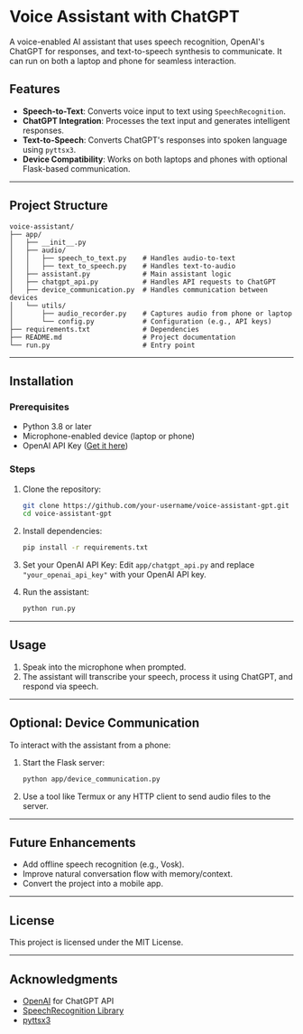 # Voice Assistant with ChatGPT   

A voice-enabled AI assistant that uses speech recognition, OpenAI's ChatGPT for responses, and text-to-speech synthesis to communicate. It can run on both a laptop and phone for seamless interaction.

## Features
- **Speech-to-Text**: Converts voice input to text using `SpeechRecognition`.
- **ChatGPT Integration**: Processes the text input and generates intelligent responses.
- **Text-to-Speech**: Converts ChatGPT's responses into spoken language using `pyttsx3`.
- **Device Compatibility**: Works on both laptops and phones with optional Flask-based communication.

---

## Project Structure
```plaintext
voice-assistant/
├── app/
│   ├── __init__.py
│   ├── audio/
│   │   ├── speech_to_text.py    # Handles audio-to-text
│   │   ├── text_to_speech.py    # Handles text-to-audio
│   ├── assistant.py             # Main assistant logic
│   ├── chatgpt_api.py           # Handles API requests to ChatGPT
│   ├── device_communication.py  # Handles communication between devices
│   └── utils/
│       ├── audio_recorder.py    # Captures audio from phone or laptop
│       └── config.py            # Configuration (e.g., API keys)
├── requirements.txt             # Dependencies
├── README.md                    # Project documentation
└── run.py                       # Entry point
```

---

## Installation

### Prerequisites
- Python 3.8 or later
- Microphone-enabled device (laptop or phone)
- OpenAI API Key ([Get it here](https://platform.openai.com/signup/))

### Steps
1. Clone the repository:
   ```bash
   git clone https://github.com/your-username/voice-assistant-gpt.git
   cd voice-assistant-gpt
   ```

2. Install dependencies:
   ```bash
   pip install -r requirements.txt
   ```

3. Set your OpenAI API Key:
   Edit `app/chatgpt_api.py` and replace `"your_openai_api_key"` with your OpenAI API key.

4. Run the assistant:
   ```bash
   python run.py
   ```

---

## Usage
1. Speak into the microphone when prompted.
2. The assistant will transcribe your speech, process it using ChatGPT, and respond via speech.

---

## Optional: Device Communication
To interact with the assistant from a phone:
1. Start the Flask server:
   ```bash
   python app/device_communication.py
   ```
2. Use a tool like Termux or any HTTP client to send audio files to the server.

---

## Future Enhancements
- Add offline speech recognition (e.g., Vosk).
- Improve natural conversation flow with memory/context.
- Convert the project into a mobile app.

---

## License
This project is licensed under the MIT License.

---

## Acknowledgments
- [OpenAI](https://openai.com) for ChatGPT API
- [SpeechRecognition Library](https://pypi.org/project/SpeechRecognition/)
- [pyttsx3](https://pypi.org/project/pyttsx3/)
```
